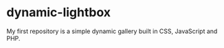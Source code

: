 # dynamic-lightbox
My first repository is a simple dynamic gallery built in CSS, JavaScript and PHP. 

